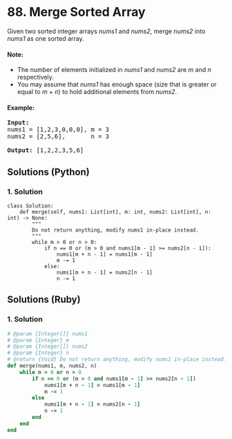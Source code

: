 # 88. Merge Sorted Array
Given two sorted integer arrays *nums1* and *nums2*, merge *nums2* into *nums1* as one sorted array.

#### Note:
* The number of elements initialized in *nums1* and *nums2* are *m* and *n* respectively.
* You may assume that *nums1* has enough space (size that is greater or equal to *m* + *n*) to hold additional elements from *nums2*.

#### Example:
<pre>
<strong>Input:</strong>
nums1 = [1,2,3,0,0,0], m = 3
nums2 = [2,5,6],       n = 3

<strong>Output:</strong> [1,2,2,3,5,6]
</pre>

## Solutions (Python)

### 1. Solution
```Python3
class Solution:
    def merge(self, nums1: List[int], m: int, nums2: List[int], n: int) -> None:
        """
        Do not return anything, modify nums1 in-place instead.
        """
        while m > 0 or n > 0:
            if n == 0 or (m > 0 and nums1[m - 1] >= nums2[n - 1]):
                nums1[m + n - 1] = nums1[m - 1]
                m -= 1
            else:
                nums1[m + n - 1] = nums2[n - 1]
                n -= 1
```

## Solutions (Ruby)

### 1. Solution
```Ruby
# @param {Integer[]} nums1
# @param {Integer} m
# @param {Integer[]} nums2
# @param {Integer} n
# @return {Void} Do not return anything, modify nums1 in-place instead.
def merge(nums1, m, nums2, n)
    while m > 0 or n > 0
        if n == 0 or (m > 0 and nums1[m - 1] >= nums2[n - 1])
            nums1[m + n - 1] = nums1[m - 1]
            m -= 1
        else
            nums1[m + n - 1] = nums2[n - 1]
            n -= 1
        end
    end
end
```
